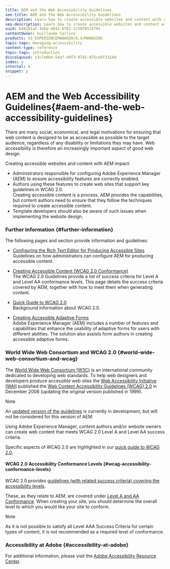 ```yaml
---
title: AEM and the Web Accessibility Guidelines
seo-title: AEM and the Web Accessibility Guidelines
description: Learn how to create accessible websites and content with AEM.
seo-description: Learn how to create accessible websites and content with AEM.
uuid: b68281af-3e8a-4842-b762-1c59f9132795
contentOwner: Guillaume Carlino
products: SG_EXPERIENCEMANAGER/6.4/MANAGING
topic-tags: managing-accessibility
content-type: reference
topic-tags: introduction
discoiquuid: 13c7e0bd-54af-49f3-9743-075ce6f3314d
index: y
internal: n
snippet: y
---
```


# AEM and the Web Accessibility Guidelines{#aem-and-the-web-accessibility-guidelines}

There are many social, economical, and legal motivations for ensuring that web content is designed to be as accessible as possible to the target audience, regardless of any disability or limitations they may have. Web accessibility is therefore an increasingly important aspect of good web design.

Creating accessible websites and content with AEM impact:

* Administrators responsible for configuring Adobe Experience Manager (AEM) to ensure accessibility features are correctly enabled.  
* Authors using these features to create web sites that support key guidelines in WCAG 2.0.  
  Creating accessible content is a process. AEM provides the capabilities, but content authors need to ensure that they follow the techniques required to create accessible content.
* Template developers should also be aware of such issues when implementing the website design.

### Further Information {#further-information}

The following pages and section provide information and guidelines:

* [Configuring the Rich Text Editor for Producing Accessible Sites](../../sites/administering/using/rte-accessible-content.md)  
  Guidelines on how administrators can configure AEM for producing accessible content.

* [Creating Accessible Content (WCAG 2.0 Conformance)](../../sites/authoring/using/creating-accessible-content.md)  
  The WCAG 2.0 Guidelines provide a list of success criteria for Level A and Level AA conformance levels. This page details the success criteria covered by AEM, together with how to meet them when generating content.  

* [Quick Guide to WCAG 2.0](../../managing/using/qg-wcag.md)  
  Background information about WCAG 2.0.   

* [Creating Accessible Adaptive Forms](../../forms/using/creating-accessible-adaptive-forms.md)  
  Adobe Experience Manager (AEM) includes a number of features and capabilities that enhance the usability of adaptive forms for users with different abilities. The solution also assists form authors in creating accessible adaptive forms.

### World Wide Web Consortium and WCAG 2.0 {#world-wide-web-consortium-and-wcag}

The [World Wide Web Consortium (W3C)](http://www.w3.org/) is an international community dedicated to developing web standards. To help web designers and developers produce accessible web sites the [Web Accessibility Initiative (WAI)](http://www.w3.org/WAI/) published the [Web Content Accessibility Guidelines (WCAG) 2.0](http://www.w3.org/TR/WCAG20/) in December 2008 (updating the original version published in 1999).

>[!NOTE]
>
>An [updated version of the guidelines](https://www.w3.org/TR/WCAG21/) is currently in development, but will not be considered for this version of AEM.

Using Adobe Experience Manager, content authors and/or website owners can create web content that meets WCAG 2.0 Level A and Level AA success criteria.

Specific aspects of WCAG 2.0 are highlighted in our [quick guide to WCAG 2.0](../../managing/using/qg-wcag.md).

#### WCAG 2.0 Accessibility Conformance Levels {#wcag-accessibility-conformance-levels}

WCAG 2.0 provides [guidelines (with related success criteria) covering the accessibility levels](http://www.w3.org/TR/UNDERSTANDING-WCAG20/conformance.html).

These, as they relate to AEM, are covered under [Level A and AA Conformance](../../sites/authoring/using/creating-accessible-content.md). When creating your site, you should determine the overall level to which you would like your site to conform.

>[!NOTE]
>
>As it is not possible to satisfy all Level AAA Success Criteria for certain types of content, it is not recommended as a required level of conformance.

### Accessibility at Adobe {#accessibility-at-adobe}

For additional information, please visit the [Adobe Accessibility Resource Center](http://www.adobe.com/accessibility/).
